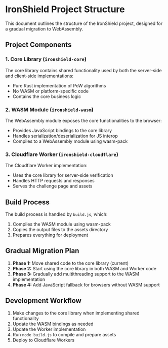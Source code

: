 # IronShield Project Structure

This document outlines the structure of the IronShield project, designed for a gradual migration to WebAssembly.

## Project Components

### 1. Core Library (`ironshield-core`)

The core library contains shared functionality used by both the server-side and client-side implementations:

- Pure Rust implementation of PoW algorithms
- No WASM or platform-specific code
- Contains the core business logic

### 2. WASM Module (`ironshield-wasm`)

The WebAssembly module exposes the core functionalities to the browser:

- Provides JavaScript bindings to the core library
- Handles serialization/deserialization for JS interop
- Compiles to a WebAssembly module using wasm-pack

### 3. Cloudflare Worker (`ironshield-cloudflare`) 

The Cloudflare Worker implementation:

- Uses the core library for server-side verification
- Handles HTTP requests and responses
- Serves the challenge page and assets

## Build Process

The build process is handled by `build.js`, which:

1. Compiles the WASM module using wasm-pack
2. Copies the output files to the assets directory
3. Prepares everything for deployment

## Gradual Migration Plan

1. **Phase 1:** Move shared code to the core library (current)
2. **Phase 2:** Start using the core library in both WASM and Worker code
3. **Phase 3:** Gradually add multithreading support to the WASM implementation
4. **Phase 4:** Add JavaScript fallback for browsers without WASM support

## Development Workflow

1. Make changes to the core library when implementing shared functionality
2. Update the WASM bindings as needed
3. Update the Worker implementation
4. Run `node build.js` to compile and prepare assets
5. Deploy to Cloudflare Workers 